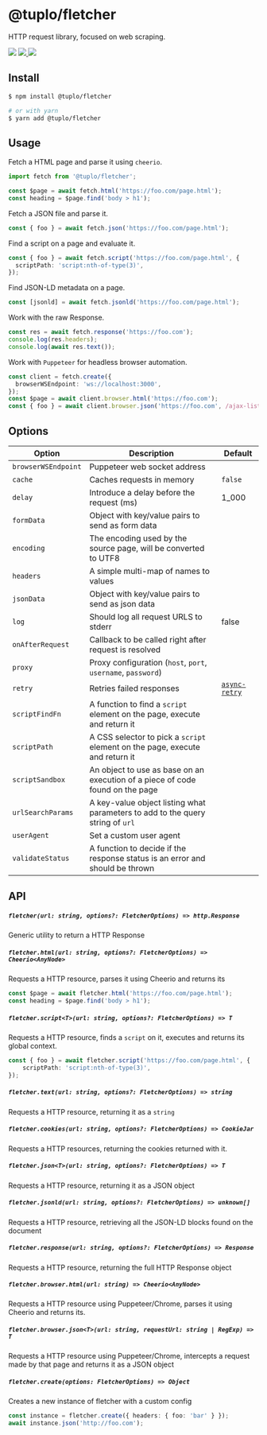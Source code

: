 # @tuplo/fletcher

HTTP request library, focused on web scraping.

<p>
  <img src="https://img.shields.io/npm/v/@tuplo/fletcher">
  <a href="https://codeclimate.com/github/tuplo/fletcher/maintainability">
    <img src="https://api.codeclimate.com/v1/badges/4a26597a1e38d18ba6d5/maintainability" />
  </a>
  <a href="https://codeclimate.com/github/tuplo/fletcher/test_coverage">
    <img src="https://api.codeclimate.com/v1/badges/4a26597a1e38d18ba6d5/test_coverage" />
  </a>
</p>


## Install

```bash
$ npm install @tuplo/fletcher

# or with yarn
$ yarn add @tuplo/fletcher
```


## Usage

Fetch a HTML page and parse it using `cheerio`.

```typescript
import fetch from '@tuplo/fletcher';

const $page = await fetch.html('https://foo.com/page.html');
const heading = $page.find('body > h1');
```

Fetch a JSON file and parse it.

```typescript
const { foo } = await fetch.json('https://foo.com/page.html');
```

Find a script on a page and evaluate it.

```typescript
const { foo } = await fetch.script('https://foo.com/page.html', {
  scriptPath: 'script:nth-of-type(3)',
});
```

Find JSON-LD metadata on a page.

```typescript
const [jsonld] = await fetch.jsonld('https://foo.com/page.html');
```

Work with the raw Response.

```typescript
const res = await fetch.response('https://foo.com');
console.log(res.headers);
console.log(await res.text());
```

Work with `Puppeteer` for headless browser automation.

```typescript
const client = fetch.create({
  browserWSEndpoint: 'ws://localhost:3000',
});
const $page = await client.browser.html('https://foo.com');
const { foo } = await client.browser.json('https://foo.com', /ajax-list/);
```

## Options

| Option              | Description                                                                    | Default                                                    |
| ------------------- | ------------------------------------------------------------------------------ | ---------------------------------------------------------- |
| `browserWSEndpoint` | Puppeteer web socket address                                                   |
| `cache`             | Caches requests in memory                                                      | `false`                                                    |
| `delay`             | Introduce a delay before the request (ms)                                      | 1_000                                                      |
| `formData`          | Object with key/value pairs to send as form data                               |
| `encoding`          | The encoding used by the source page, will be converted to UTF8                |
| `headers`           | A simple multi-map of names to values                                          |
| `jsonData`          | Object with key/value pairs to send as json data                               |
| `log`               | Should log all request URLS to stderr                                          | false                                                      |
| `onAfterRequest` | Callback to be called right after request is resolved
| `proxy`             | Proxy configuration (`host`, `port`, `username`, `password`)                   |
| `retry`             | Retries failed responses                                                       | [`async-retry`](https://github.com/vercel/async-retry#api) |
| `scriptFindFn`      | A function to find a `script` element on the page, execute and return it       |
| `scriptPath`        | A CSS selector to pick a `script` element on the page, execute and return it   |
| `scriptSandbox`     | An object to use as base on an execution of a piece of code found on the page  |
| `urlSearchParams`   | A key-value object listing what parameters to add to the query string of `url` |
| `userAgent`         | Set a custom user agent                                                        |
| `validateStatus`    | A function to decide if the response status is an error and should be thrown   |

## API

##### `fletcher(url: string, options?: FletcherOptions) => http.Response`

Generic utility to return a HTTP Response

##### `fletcher.html(url: string, options?: FletcherOptions) => Cheerio<AnyNode>`

Requests a HTTP resource, parses it using Cheerio and returns its

```typescript
const $page = await fletcher.html('https://foo.com/page.html');
const heading = $page.find('body > h1');
```

##### `fletcher.script<T>(url: string, options?: FletcherOptions) => T`

Requests a HTTP resource, finds a `script` on it, executes and returns its global context.

```typescript
const { foo } = await fletcher.script('https://foo.com/page.html', {
	scriptPath: 'script:nth-of-type(3)',
});
```

##### `fletcher.text(url: string, options?: FletcherOptions) => string`

Requests a HTTP resource, returning it as a `string`

##### `fletcher.cookies(url: string, options?: FletcherOptions) => CookieJar`

Requests a HTTP resources, returning the cookies returned with it.

##### `fletcher.json<T>(url: string, options?: FletcherOptions) => T`

Requests a HTTP resource, returning it as a JSON object

##### `fletcher.jsonld(url: string, options?: FletcherOptions) => unknown[]`

Requests a HTTP resource, retrieving all the JSON-LD blocks found on the document

##### `fletcher.response(url: string, options?: FletcherOptions) => Response`

Requests a HTTP resource, returning the full HTTP Response object

##### `fletcher.browser.html(url: string) => Cheerio<AnyNode>`

Requests a HTTP resource using Puppeteer/Chrome, parses it using Cheerio and returns its.

##### `fletcher.browser.json<T>(url: string, requestUrl: string | RegExp) => T`

Requests a HTTP resource using Puppeteer/Chrome, intercepts a request made by that page and returns it as a JSON object

##### `fletcher.create(options: FletcherOptions) => Object`

Creates a new instance of fletcher with a custom config

```typescript
const instance = fletcher.create({ headers: { foo: 'bar' } });
await instance.json('http://foo.com');
```
